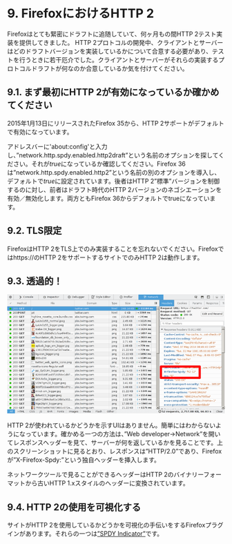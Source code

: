 # 9. FirefoxにおけるHTTP 2

Firefoxはとても緊密にドラフトに追随していて、何ヶ月もの間HTTP 2テスト実装を提供してきました。
HTTP 2プロトコルの開発中、クライアントとサーバーはどのドラフトバージョンを実装しているかについて合意する必要があり、テストを行うときに若干厄介でした。クライアントとサーバーがそれらの実装するプロトコルドラフトが何なのか合意しているか気を付けてください。

## 9.1. まず最初にHTTP 2が有効になっているか確かめてください

2015年1月13日にリリースされたFirefox 35から、HTTP 2サポートがデフォルトで有効になっています。

アドレスバーに'about:config'と入力し、”network.http.spdy.enabled.http2draft”という名前のオプションを探してください。それが*true*になっているか確認してください。Firefox 36は”network.http.spdy.enabled.http2”という名前の別のオプションを導入し、デフォルトで*true*に設定されています。後者はHTTP 2”標準”バージョンを制御するのに対し、前者はドラフト時代のHTTP 2バージョンのネゴシエーションを有効／無効化します。両方ともFirefox 36からデフォルトでtrueになっています。

## 9.2. TLS限定

FirefoxはHTTP 2をTLS上でのみ実装することを忘れないでください。Firefoxではhttps://のHTTP 2をサポートするサイトでのみHTTP 2は動作します。

## 9.3. 透過的！

![透過的なHTTP 2の使用](../images/firefox-screenshot.png)

HTTP 2が使われているかどうかを示すUIはありません。簡単にはわからないようになっています。確かめる一つの方法は、”Web developer->Network”を開いてレスポンスヘッダーを見て、サーバーが何を返しているかを見ることです。上のスクリーンショットに見るとおり、レスポンスは”HTTP/2.0”であり、Firefoxが”X-Firefox-Spdy:”という独自ヘッダーを挿入します。

ネットワークツールで見ることができるヘッダーはHTTP 2のバイナリーフォーマットから古いHTTP 1.xスタイルのヘッダーに変換されています。

## 9.4. HTTP 2の使用を可視化する

サイトがHTTP 2を使用しているかどうかを可視化の手伝いをするFirefoxプラグインがあります。それらの一つは[”SPDY Indicator”](https://addons.mozilla.org/en-US/firefox/addon/spdy-indicator/)です。
